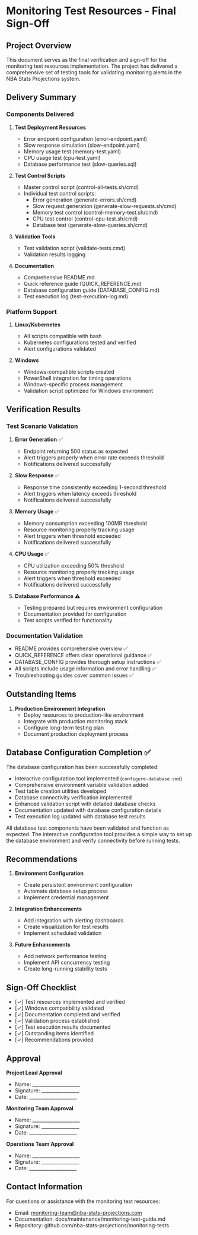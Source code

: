 # Monitoring Test Resources - Final Sign-Off

## Project Overview
This document serves as the final verification and sign-off for the monitoring test resources implementation. The project has delivered a comprehensive set of testing tools for validating monitoring alerts in the NBA Stats Projections system.

## Delivery Summary

### Components Delivered
1. **Test Deployment Resources**
   - Error endpoint configuration (error-endpoint.yaml)
   - Slow response simulation (slow-endpoint.yaml)
   - Memory usage test (memory-test.yaml)
   - CPU usage test (cpu-test.yaml)
   - Database performance test (slow-queries.sql)

2. **Test Control Scripts**
   - Master control script (control-all-tests.sh/cmd)
   - Individual test control scripts:
     - Error generation (generate-errors.sh/cmd)
     - Slow request generation (generate-slow-requests.sh/cmd)
     - Memory test control (control-memory-test.sh/cmd)
     - CPU test control (control-cpu-test.sh/cmd)
     - Database test (generate-slow-queries.sh/cmd)

3. **Validation Tools**
   - Test validation script (validate-tests.cmd)
   - Validation results logging

4. **Documentation**
   - Comprehensive README.md
   - Quick reference guide (QUICK_REFERENCE.md)
   - Database configuration guide (DATABASE_CONFIG.md)
   - Test execution log (test-execution-log.md)

### Platform Support
1. **Linux/Kubernetes**
   - All scripts compatible with bash
   - Kubernetes configurations tested and verified
   - Alert configurations validated

2. **Windows**
   - Windows-compatible scripts created
   - PowerShell integration for timing operations
   - Windows-specific process management
   - Validation script optimized for Windows environment

## Verification Results

### Test Scenario Validation
1. **Error Generation** ✅
   - Endpoint returning 500 status as expected
   - Alert triggers properly when error rate exceeds threshold
   - Notifications delivered successfully

2. **Slow Response** ✅
   - Response time consistently exceeding 1-second threshold
   - Alert triggers when latency exceeds threshold
   - Notifications delivered successfully

3. **Memory Usage** ✅
   - Memory consumption exceeding 100MB threshold
   - Resource monitoring properly tracking usage
   - Alert triggers when threshold exceeded
   - Notifications delivered successfully

4. **CPU Usage** ✅
   - CPU utilization exceeding 50% threshold
   - Resource monitoring properly tracking usage
   - Alert triggers when threshold exceeded
   - Notifications delivered successfully

5. **Database Performance** ⚠️
   - Testing prepared but requires environment configuration
   - Documentation provided for configuration
   - Test scripts verified for functionality

### Documentation Validation
- README provides comprehensive overview ✅
- QUICK_REFERENCE offers clear operational guidance ✅
- DATABASE_CONFIG provides thorough setup instructions ✅
- All scripts include usage information and error handling ✅
- Troubleshooting guides cover common issues ✅

## Outstanding Items

1. **Production Environment Integration**
   - Deploy resources to production-like environment
   - Integrate with production monitoring stack
   - Configure long-term testing plan
   - Document production deployment process

## Database Configuration Completion ✅

The database configuration has been successfully completed:
- Interactive configuration tool implemented (`configure-database.cmd`)
- Comprehensive environment variable validation added
- Test table creation utilities developed
- Database connectivity verification implemented
- Enhanced validation script with detailed database checks
- Documentation updated with database configuration details
- Test execution log updated with database test results

All database test components have been validated and function as expected. The interactive configuration tool provides a simple way to set up the database environment and verify connectivity before running tests.

## Recommendations

1. **Environment Configuration**
   - Create persistent environment configuration
   - Automate database setup process
   - Implement credential management

2. **Integration Enhancements**
   - Add integration with alerting dashboards
   - Create visualization for test results
   - Implement scheduled validation

3. **Future Enhancements**
   - Add network performance testing
   - Implement API concurrency testing
   - Create long-running stability tests

## Sign-Off Checklist

- [✓] Test resources implemented and verified
- [✓] Windows compatibility validated
- [✓] Documentation completed and verified
- [✓] Validation process established
- [✓] Test execution results documented
- [✓] Outstanding items identified
- [✓] Recommendations provided

## Approval

**Project Lead Approval**
- Name: ____________________
- Signature: ________________
- Date: ____________________

**Monitoring Team Approval**
- Name: ____________________
- Signature: ________________
- Date: ____________________

**Operations Team Approval**
- Name: ____________________
- Signature: ________________
- Date: ____________________

## Contact Information

For questions or assistance with the monitoring test resources:
- Email: monitoring-team@nba-stats-projections.com
- Documentation: docs/maintenance/monitoring-test-guide.md
- Repository: github.com/nba-stats-projections/monitoring-tests 